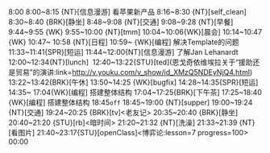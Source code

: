 8:00
8:00~8:15 {NT}[信息漫游] 看苹果新产品
8:16~8:30 {NT}[self_clean]
8:30~8:40 {BRK}[静坐]
8:48~9:08 {NT}[交通]
9:08~9:28 {NT}[早餐]
9:44~9:55 {WK}
9:55~10:00 {NT}[tmm]
10:04~10:06{WK}[晨会]
10:14~10:47 {WK}<WAUP>
10:47~ 10:58 {NT}[日程]
10:59~ {WK}[编程]<WAUP> 解决Template的问题
11:33~11:41{SPR}[短运]
11:44~12:00{NT}[信息漫游] 了解Jan Lehanardt
12:00~12:34{NT}[lunch] 
12:40~13:22{STU}[ted]<OTD>(恩戈奇依维埃拉关于“援助还是贸易”的演讲:link=http://v.youku.com/v_show/id_XMzQ5NDEyNjQ4.html)
13:22~13:42{BRK}[午休]
13:50~14:25 {WK}[bugfix]<WA>
14:28~14:35{SPR}[短运]
14:35~ 17:04{WK}[编程]<WAUP> 搭建整体结构
17:04~17:25{BRK}[下午茶]
17:25~18:40 {WK}[编程]<WAUP> 搭建整体结构
18:45`off`
18:45~19:00 {NT}[supper]
19:00~19:24 {NT}[交通]
19:24~20:25 {BRK}[tv]<老友记>
20:35~20:40 {BRK}[静坐]
20:40~21:20 {STU}[rb]<暗时间>
21:20~21:32 {NT}[洗澡]
21:33~21:39 {NT}[看图片]
21:40~23:17{STU}[openClass]<博弈论:lesson=7 progress=100>
00:00
